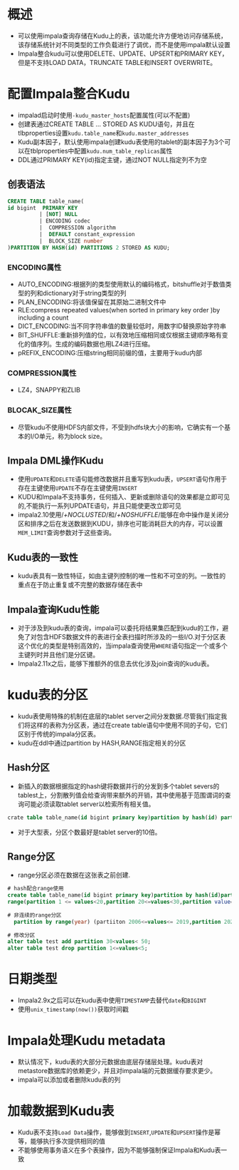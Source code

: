 # 概述

* 可以使用impala查询存储在Kudu上的表，该功能允许方便地访问存储系统，该存储系统针对不同类型的工作负载进行了调优，而不是使用impala默认设置
* Impala整合kudu可以使用DELETE、UPDATE、UPSERT和PRIMARY KEY，但是不支持LOAD DATA，TRUNCATE TABLE和INSERT OVERWRITE。

# 配置Impala整合Kudu

* impalad启动时使用`-kudu_master_hosts`配置属性(可以不配置)
* 创建表通过CREATE TABLE ... STORED AS KUDU语句，并且在tlbproperties设置`kudu.table_name`和`kudu.master_addresses`
* Kudu副本因子，默认使用impala创建kudu表使用的tablet的副本因子为3个可以在tblproperties中配置`kudu.num_table_replicas`属性
* DDL通过PRIMARY KEY(id)指定主键，通过NOT NULL指定列不为空

## 创表语法

```sql
CREATE TABLE table_name(
id bigint  PRIMARY KEY
          | [NOT] NULL
          | ENCODING codec
          |  COMPRESSION algorithm
          |  DEFAULT constant_expression
          |  BLOCK_SIZE number  
)PARTITION BY HASH(id) PARTITIONS 2 STORED AS KUDU;
```

### ENCODING属性

* AUTO_ENCODING:根据列的类型使用默认的编码格式，bitshuffle对于数值类型的列和dictionary对于string类型的列
* PLAN_ENCODING:将该值保留在其原始二进制文件中
* RLE:compress repeated values(when sorted in primary key order )by including a count
* DICT_ENCODING:当不同字符串值的数量较低时，用数字ID替换原始字符串
* BIT_SHUFFLE:重新排列值的位，以有效地压缩相同或仅根据主键顺序略有变化的值序列。生成的编码数据也用LZ4进行压缩。
* pREFIX_ENCODING:压缩string相同前缀的值，主要用于kudu内部

### COMPRESSION属性

* LZ4，SNAPPY和ZLIB

### BLOCAK_SIZE属性

* 尽管kudu不使用HDFS内部文件，不受到hdfs块大小的影响，它确实有一个基本的I/O单元，称为block size。

## Impala DML操作Kudu

* 使用`UPDATE`和`DELETE`语句能修改数据并且重写到kudu表，`UPSERT`语句作用于存在主键使用`UPDATE`不存在主键使用`INSERT`
* KUDU和Impala不支持事务，任何插入、更新或删除语句的效果都是立即可见的,不能执行一系列UPDATE语句，并且只能使更改立即可见
* impala2.10使用/*+NOCLUSTED*/和/*+NOSHUFFLE*/能够在命中操作是关闭分区和排序之后在发送数据到KUDU，排序也可能消耗巨大的内存，可以设置`MEM_LIMIT`查询参数对于这些查询。

## Kudu表的一致性

* kudu表具有一致性特征，如由主键列控制的唯一性和不可空的列。一致性的重点在于防止重复或不完整的数据存储在表中

## Impala查询Kudu性能

* 对于涉及到kudu表的查询，impala可以委托将结果集匹配到kudu的工作，避免了对包含HDFS数据文件的表进行全表扫描时所涉及的一些I/O.对于分区表这个优化的类型是特别高效的，当impala查询使用`WHERE`语句指定一个或多个主键列时并且他们是分区键。
* Impala2.11x之后，能够下推额外的信息去优化涉及join查询的kudu表。

# kudu表的分区

* kudu表使用特殊的机制在底层的tablet server之间分发数据.尽管我们指定我们将这样的表称为分区表，通过在create table语句中使用不同的子句，它们区别于传统的impala分区表。
* kudu在ddl中通过partition by HASH,RANGE指定相关的分区

## Hash分区

* 新插入的数据根据指定的hash键将数据并行的分发到多个tablet severs的tablest上，分割散列值会给查询带来额外的开销，其中使用基于范围谓词的查询可能必须读取tablet server以检索所有相关值。

```sql
crate table table_name(id bigint primary key)partition by hash(id) partitions 50 stored as kudu
```

* 对于大型表，分区个数最好是tablet server的10倍。

## Range分区

* range分区必须在数据在这张表之前创建.

```sql
# hash配合range使用
create table table_name(id bigint primary key)partition by hash(id)partitions 50,
range(partition 1 <= values<20,partition 20<=values<30,partition value=50)stored as kudu
  
# 非连续的range分区
  partition by range(year) (partiiton 2006<=values<= 2019,partition 2024<=values<=2050)
  
# 修改分区
alter table test add partition 30<values< 50;
alter table test drop partition 1<=values<5;
```

# 日期类型

* Impala2.9x之后可以在kudu表中使用`TIMESTAMP`去替代`date`和`BIGINT`
* 使用`unix_timestamp(now())`获取时间戳

# Impala处理Kudu metadata

* 默认情况下，kudu表的大部分元数据由底层存储层处理。kudu表对metastore数据库的依赖更少，并且对impala端的元数据缓存要求更少。
* impala可以添加或者删除kudu表的列

# 加载数据到Kudu表

* Kudu表不支持`Load Data`操作，能够做到`INSERT`,`UPDATE`和`UPSERT`操作是幂等，能够执行多次提供相同的值
* 不能够使用事务语义在多个表操作，因为不能够强制保证Impala和Kudu表一致

